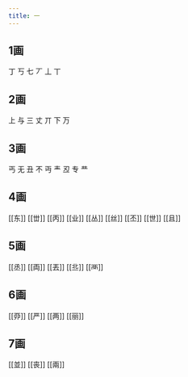 ```yaml
---
title: 一
---
```


## 1画
丁
丂
七
丆
丄
丅
## 2画
上
与
三
丈
丌
下
万
## 3画
丐
无
丑
不
丏
龶
丒
专
龷
## 4画
[[东]]
[[丗]]
[[丙]]
[[业]] 
[[丛]]
[[丝]]
[[丕]]
[[世]]
[[且]]
## 5画
[[丞]]
[[両]]
[[丟]]
[[丠]]
[[襾]]
## 6画
[[丣]]
[[严]]
[[两]]
[[丽]]
## 7画
[[並]]
[[丧]]
[[兩]]
